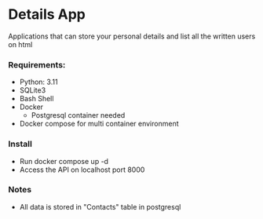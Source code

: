 # Details App

Applications that can store your personal details and list all the written users on html

### Requirements:

- Python: 3.11
- SQLite3
- Bash Shell
- Docker
    - Postgresql container needed
- Docker compose for multi container environment


### Install

- Run docker compose up -d
- Access the API on localhost port 8000

### Notes
- All data is stored in "Contacts" table in postgresql
